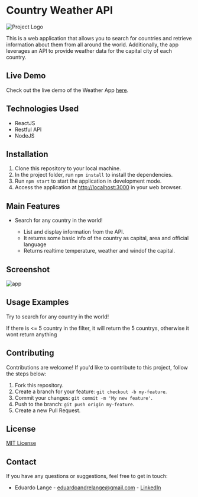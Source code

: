 <h1>Country Weather API</h1>

<img src="/logo_white_cropped.png" alt="Project Logo">

<p>This is a web application that allows you to search for countries and retrieve information about them from all around the world. Additionally, the app leverages an API to provide weather data for the capital city of each country.</p>

<h2>Live Demo</h2>

<p>Check out the live demo of the Weather App <a href="https://country-weatherapi.onrender.com/" target="_blank">here</a>.</p>


<h2>Technologies Used</h2>
<ul>
  <li>ReactJS</li>
  <li>Restful API</li>
  <li>NodeJS</li>
</ul>

<h2>Installation</h2>
<ol>
  <li>Clone this repository to your local machine.</li>
  <li>In the project folder, run <code>npm install</code> to install the dependencies.</li>
  <li>Run <code>npm start</code> to start the application in development mode.</li>
  <li>Access the application at <a href="http://localhost:3000">http://localhost:3000</a> in your web browser.</li>
</ol>

<h2>Main Features</h2>
<ul>
  <li>Search for any country in the world!</li>
  <ul>
    <li>List and display information from the API.</li>
    <li>It returns some basic info of the country as capital, area and official language </li>
    <li>Returns realtime temperature, weather and windof the capital.</li>
  </ul>
</ul>

<h2>Screenshot</h2>
<img align="center" src="/weather api.png" alt="app">

<h2>Usage Examples</h2>
<p>Try to search for any country in the world!</p>
<p>If there is <= 5 country in the filter, it will return the 5 countrys, otherwise it wont return anything</p>

<h2>Contributing</h2>
<p>Contributions are welcome! If you'd like to contribute to this project, follow the steps below:</p>
<ol>
  <li>Fork this repository.</li>
  <li>Create a branch for your feature: <code>git checkout -b my-feature</code>.</li>
  <li>Commit your changes: <code>git commit -m 'My new feature'</code>.</li>
  <li>Push to the branch: <code>git push origin my-feature</code>.</li>
  <li>Create a new Pull Request.</li>
</ol>

<h2>License</h2>
<p><a href="LICENSE">MIT License</a></p>

<h2>Contact</h2>
<p>If you have any questions or suggestions, feel free to get in touch:</p>
<ul>
  <li>Eduardo Lange - <a href="mailto:eduardoandrelange@gmail.com">eduardoandrelange@gmail.com</a> - <a href="https://www.linkedin.com/in/eduardolange/">LinkedIn</a></li>
</ul>
